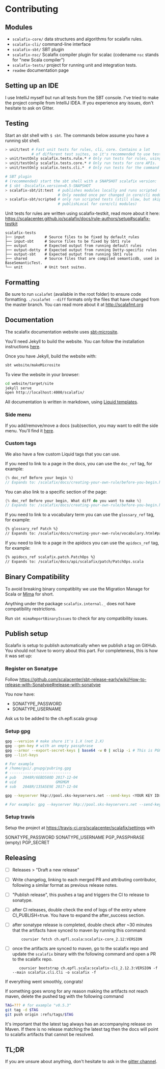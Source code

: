 Contributing
===========

## Modules

- `scalafix-core/` data structures and algorithms for scalafix rules.
- `scalafix-cli/` command-line interface
- `scalafix-sbt/` SBT plugin
- `scalafix-nsc/` Scalafix compiler plugin for scalac (codename `nsc` stands for "new Scala compiler")
- `scalafix-tests/` project for running unit and integration tests.
- `readme` documentation page

## Setting up an IDE

I use IntelliJ myself but run all tests from the SBT console.
I've tried to make the project compile from IntelliJ IDEA.
If you experience any issues, don't hesitate to ask on Gitter.

## Testing

Start an sbt shell with `$ sbt`.
The commands below assume you have a running sbt shell.

```sh
> unit/test # Fast unit tests for rules, cli, core. Contains a lot
            # of different test suites, so it's recommended to use testOnly.
> unit/testOnly scalafix.tests.rule.* # Only run tests for rules, using scalafix-testkit.
> unit/testOnly scalafix.tests.core.* # Only run tests for core APIs.
> unit/testOnly scalafix.tests.cli.*  # Only run tests for the command line interface.

# SBT plugin
# (recommended) start the sbt shell with a SNAPSHOT scalafix version:
# $ sbt -Dscalafix.version=0.5-SNAPSHOT
> scalafix-sbt/it:test  # publishes modules locally and runs scripted (slow).
                        # Only needed once per changed in core/cli modules.
> scalafix-sbt/scripted # only run scripted tests (still slow, but skips
                        # publishLocal for core/cli modules)
```

Unit tests for rules are written using scalafix-testkit, read more about
it here:
https://scalacenter.github.io/scalafix/docs/rule-authors/setup#scalafix-testkit

```
scalafix-tests
├── input         # Source files to be fixed by default rules
├── input-sbt     # Source files to be fixed by Sbt1 rule
├── output        # Expected output from running default rules
├── output-dotty  # Expected output from running Dotty-specific rules
├── output-sbt    # Expected output from running Sbt1 rule
├── shared        # Source files that are compiled semanticdb, used in BaseSemanticTest.
└── unit          # Unit test suites.
```

## Formatting

Be sure to run `scalafmt` (available in the root folder) to ensure code formatting.
`./scalafmt --diff` formats only the files that have changed from the master branch.
You can read more about it at http://scalafmt.org

## Documentation

The scalafix documentation website uses [sbt-microsite](https://47deg.github.io/sbt-microsites/).

You'll need Jekyll to build the website. You can follow the installation instructions
[here](https://jekyllrb.com/docs/installation/).

Once you have Jekyll, build the website with:

```sh
sbt website/makeMicrosite
```

To view the website in your browser:

```sh
cd website/target/site
jekyll serve
open http://localhost:4000/scalafix/
```

All documentation is written in markdown, using [Liquid templates](https://jekyllrb.com/docs/templates/).

### Side menu
If you add/remove/move a docs (sub)section, you may want to edit the side menu. You'll find it [here](https://github.com/gabro/scalafix/blob/microsite/website/src/main/resources/microsite/data/menu.yml).

### Custom tags
We also have a few custom Liquid tags that you can use.

If you need to link to a page in the docs, you can use the `doc_ref` tag, for example:

```c
{% doc_ref Before your begin %}
// Expands to: /scalafix/docs/creating-your-own-rule/before-you-begin.html
```

You can also link to a specific section of the page:

```c
{% doc_ref Before your begin, What diff do you want to make %}
// Expands to: /scalafix/docs/creating-your-own-rule/before-you-begin.html#what-diff-you-want-to-make
```

If you need to link to a vocabulary term you can use the `glossary_ref` tag, for example:

```md
{% glossary_ref Patch %}
// Expands to: /scalafix/docs/creating-your-own-rule/vocabulary.html#patch
```

If you need to link to a page in the apidocs you can use the `apidocs_ref` tag, for example:

```md
{% apidocs_ref scalafix.patch.PatchOps %}
// Expands to: /scalafix/docs/api/scalafix/patch/PatchOps.scala
```

## Binary Compatibility

To avoid breaking binary compatiblity we use the Migration Manage for Scala or [Mima](https://github.com/lightbend/migration-manager) for short.

Anything under the package `scalafix.internal._` does not have compatibility restrictions.

Run `sbt mimaReportBinaryIssues` to check for any compatibility issues.

## Publish setup

Scalafix is setup to publish automatically when we publish a tag on GitHub. You should not have to worry
about this part. For completeness, this is how it was set up:

### Register on Sonatype

Follow https://github.com/scalacenter/sbt-release-early/wiki/How-to-release-with-Sonatype#release-with-sonatype

You now have:

* SONATYPE_PASSWORD
* SONATYPE_USERNAME

Ask us to be added to the ch.epfl.scala group

### Setup gpg

```bash
gpg --version # make shure it's 1.X (not 2.X)
gpg --gen-key # with an empty passphrase
gpg --armor --export-secret-keys | base64 -w 0 | xclip -i # This is PGP_SECRET
gpg --list-keys

# For example
# /home/gui/.gnupg/pubring.gpg
# ----------------------------
# pub   2048R/6EBD580D 2017-12-04
# uid                  GMGMGM
# sub   2048R/135A5E9E 2017-12-04

gpg --keyserver hkp://pool.sks-keyservers.net --send-keys <YOUR KEY ID>

# For example: gpg --keyserver hkp://pool.sks-keyservers.net --send-keys 6EBD580D
```

### Setup travis

Setup the project at https://travis-ci.org/scalacenter/scalafix/settings with

SONATYPE_PASSWORD
SONATYPE_USERNAME
PGP_PASSPHRASE (empty)
PGP_SECRET

## Releasing

- [ ] Releases > "Draft a new release"
- [ ] Write changelog, linking to each merged PR and attributing contributor,
      following a similar format as previous release notes.
- [ ] "Publish release", this pushes a tag and triggers the CI to release to sonatype.
- [ ] after CI releases, double check the end of logs of the entry where CI_PUBLISH=true.
      You have to expand the after_success section.
- [ ] after sonatype release is completed, double check after ~30 minutes that the artifacts
      have synced to maven by running this command:

          coursier fetch ch.epfl.scala:scalafix-core_2.12:VERSION

- [ ] once the artifacts are synced to maven, go to the scalafix repo and update the `scalafix` binary
      with the following command and open a PR to the scalafix repo.

         coursier bootstrap ch.epfl.scala:scalafix-cli_2.12.3:VERSION -f --main scalafix.cli.Cli -o scalafix -f

If everything went smoothly, congrats!

If something goes wrong for any reason making the artifacts not reach maven, delete the pushed tag with 
the following command

```sh
TAG=??? # for example "v0.5.3"
git tag -d $TAG
git push origin :refs/tags/$TAG
```

It's important that the latest tag always has an accompanying release on Maven.
If there is no release matching the latest tag then the docs will point to scalafix artifacts that cannot be resolved.

## TL;DR

If you are unsure about anything, don't hesitate to ask in the [gitter channel](https://gitter.im/scalacenter/scalafix).
